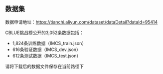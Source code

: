 ## 数据集

数据申请地址：https://tianchi.aliyun.com/dataset/dataDetail?dataId=95414

CBLUE挑战榜公开的3,052条数据包括：

- 1,824条训练数据（IMCS_train.json）
- 616条验证数据（IMCS_dev.json）
- 612条测试数据（IMCS_test.json）

请将下载后的数据文件保存在当前路径下
